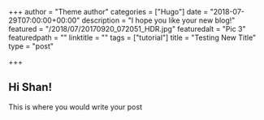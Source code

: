 +++
author = "Theme author"
categories = ["Hugo"]
date = "2018-07-29T07:00:00+00:00"
description = "I hope you like your new blog!"
featured = "/2018/07/20170920_072051_HDR.jpg"
featuredalt = "Pic 3"
featuredpath = ""
linktitle = ""
tags = ["tutorial"]
title = "Testing New Title"
type = "post"

+++
## Hi Shan!

This is where you would write your post